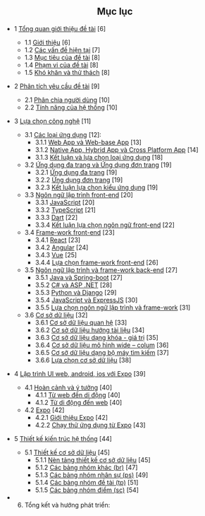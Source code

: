 <center> <h2>Mục lục</h2> </center>

- 1 [Tổng quan giới thiệu đề tài](https://github.com/datai999/thesis-document/blob/main/report/Chapter_1_intro.md#1-tổng-quan-giới-thiệu-đề-tài) [6]

  - 1.1 [Giới thiệu](https://github.com/datai999/thesis-document/blob/main/report/Chapter_1_intro.md#11-giới-thiệu) [6]
  - 1.2 [Các vấn đề hiện tại](https://github.com/datai999/thesis-document/blob/main/report/Chapter_1_intro.md#12-các-vấn-đề-hiện-tại) [7]
  - 1.3 [Mục tiêu của đề tài](https://github.com/datai999/thesis-document/blob/main/report/Chapter_1_intro.md#13-mục-tiêu-của-đề-tài) [8]
  - 1.4 [Phạm vi của đề tài](https://github.com/datai999/thesis-document/blob/main/report/Chapter_1_intro.md#14-phạm-vi-đề-tài) [8]
  - 1.5 [Khó khăn và thử thách](https://github.com/datai999/thesis-document/blob/main/report/Chapter_1_intro.md#15-khó-khăn-thử-thách) [8]

- 2 [Phân tích yêu cầu đề tài](https://github.com/datai999/thesis-document/blob/main/report/Chapter_2_requirement.md#2-phân-tích-yêu-cầu-đề-tài) [9]

  - 2.1 [Phân chia người dùng](https://github.com/datai999/thesis-document/blob/main/report/Chapter_2_requirement.md#21-phân-chia-người-dùng) [10]
  - 2.2 [Tính năng của hệ thống](https://github.com/datai999/thesis-document/blob/main/report/Chapter_2_requirement.md#22-tính-năng-của-hệ-thống) [10]

- 3 [Lựa chọn công nghệ](https://github.com/datai999/thesis-document/blob/main/report/Chapter_3_technology.md#3-lựa-chọn-công-nghệ) [11]

  - 3.1 [Các loại ứng dụng](https://github.com/datai999/thesis-document/blob/main/report/Chapter_3_technology.md#31-các-loại-ứng-dụng) [12]:
    - 3.1.1 [Web App và Web-base App](https://github.com/datai999/thesis-document/blob/main/report/Chapter_3_technology.md#311-web-app-và-web-base-app) [13]
    - 3.1.2 [Native App, Hybrid App và Cross Platform App](https://github.com/datai999/thesis-document/blob/main/report/Chapter_3_technology.md#312-native-app-hybrid-app-và-cross-platform-app) [14]
    - 3.1.3 [Kết luận và lựa chọn loại ứng dụng](https://github.com/datai999/thesis-document/blob/main/report/Chapter_3_technology.md#313-kết-luận-và-lựa-chọn-loại-ứng-dụng) [18]
  - 3.2 [Ứng dụng đa trang và Ứng dụng đơn trang](https://github.com/datai999/thesis-document/blob/main/report/Chapter_3_technology.md#32-ứng-dụng-đa-trang-và-ứng-dụng-đơn-trang) [19]
    - 3.2.1 [Ứng dụng đa trang](https://github.com/datai999/thesis-document/blob/main/report/Chapter_3_technology.md#321-ứng-dụng-đa-trang) [19]
    - 3.2.2 [Ứng dụng đơn trang](https://github.com/datai999/thesis-document/blob/main/report/Chapter_3_technology.md#322-ứng-dụng-đơn-trang) [19]
    - 3.2.3 [Kết luận lựa chọn kiểu ứng dụng](https://github.com/datai999/thesis-document/blob/main/report/Chapter_3_technology.md#323-kết-luận-lựa-chọn-kiểu-ứng-dụng) [19]
  - 3.3 [Ngôn ngữ lập trình front-end](https://github.com/datai999/thesis-document/blob/main/report/Chapter_3_technology.md#33-ngôn-ngữ-lập-trình-front-end) [20]
    - 3.3.1 [JavaScript](https://github.com/datai999/thesis-document/blob/main/report/Chapter_3_technology.md#331-javascript) [20]
    - 3.3.2 [TypeScript](https://github.com/datai999/thesis-document/blob/main/report/Chapter_3_technology.md#332-typescript) [21]
    - 3.3.3 [Dart](https://github.com/datai999/thesis-document/blob/main/report/Chapter_3_technology.md#333-dart) [22]
    - 3.3.4 [Kết luận lựa chọn ngôn ngữ front-end](https://github.com/datai999/thesis-document/blob/main/report/Chapter_3_technology.md#334-kết-luận-lựa-chọn-ngôn-ngữ-front-end) [22]
  - 3.4 [Frame-work front-end](https://github.com/datai999/thesis-document/blob/main/report/Chapter_3_technology.md#34-frame-work-front-end) [23]
    - 3.4.1 [React](https://github.com/datai999/thesis-document/blob/main/report/Chapter_3_technology.md#341-react) [23]
    - 3.4.2 [Angular](https://github.com/datai999/thesis-document/blob/main/report/Chapter_3_technology.md#342-angular) [24]
    - 3.4.3 [Vue](https://github.com/datai999/thesis-document/blob/main/report/Chapter_3_technology.md#343-vue) [25]
    - 3.4.4 [Lựa chọn frame-work front-end](https://github.com/datai999/thesis-document/blob/main/report/Chapter_3_technology.md#344-lựa-chọn-frame-work-front-end) [26]
  - 3.5 [Ngôn ngữ lập trình và frame-work back-end](https://github.com/datai999/thesis-document/blob/main/report/Chapter_3_technology.md#35-ngôn-ngữ-lập-trình-và-frame-work-back-end) [27]
    - 3.5.1 [Java và Spring-boot](https://github.com/datai999/thesis-document/blob/main/report/Chapter_3_technology.md#351-java-và-spring-boot) [27]
    - 3.5.2 [C# và ASP .NET](https://github.com/datai999/thesis-document/blob/main/report/Chapter_3_technology.md#352-c-và-asp-net) [28]
    - 3.5.3 [Python và Django](https://github.com/datai999/thesis-document/blob/main/report/Chapter_3_technology.md#353-python-và-django) [29]
    - 3.5.4 [JavaScript và ExpressJS](https://github.com/datai999/thesis-document/blob/main/report/Chapter_3_technology.md#354-javascript-và-expressjs) [30]
    - 3.5.5 [Lựa chọn ngôn ngữ lập trình và frame-work](https://github.com/datai999/thesis-document/blob/main/report/Chapter_3_technology.md#355-lựa-chọn-ngôn-ngữ-lập-trình-và-frame-work-back-end) [31]
  - 3.6 [Cơ sở dữ liệu](https://github.com/datai999/thesis-document/blob/main/report/Chapter_3_theory.md#36-cơ-sở-dữ-liệu) [32]
    - 3.6.1 [Cơ sở dữ liệu quan hệ](https://github.com/datai999/thesis-document/blob/main/report/Chapter_3_theory.md#361-cơ-sở-dữ-liệu-quan-hệ) [33]
    - 3.6.2 [Cơ sở dữ liệu hướng tài liệu](https://github.com/datai999/thesis-document/blob/main/report/Chapter_3_theory.md#362-cơ-sở-dữ-liệu-hướng-tài-liệu) [34]
    - 3.6.3 [Cơ sở dữ liệu dạng khóa - giá trị](https://github.com/datai999/thesis-document/blob/main/report/Chapter_3_theory.md#363-cơ-sở-dữ-liệu-dạng-khóa-giá-trị) [35]
    - 3.6.4 [Cơ sở dữ liệu mô hình wide – colum](https://github.com/datai999/thesis-document/blob/main/report/Chapter_3_theory.md#364-cơ-sở-dữ-liệu-mô-hình-wide–colum) [36]
    - 3.6.5 [Cơ sở dữ liệu dạng bộ máy tìm kiếm](https://github.com/datai999/thesis-document/blob/main/report/Chapter_3_theory.md#365-cơ-sở-dữ-liệu-dạng-bộ-máy-tìm-kiếm) [37]
    - 3.6.6 [Lựa chọn cơ sở dữ liệu](https://github.com/datai999/thesis-document/blob/main/report/Chapter_3_theory.md#366-lựa-chọn-cơ-sở-dữ-liệu) [38]

<div style="page-break-after: always;"></div>

- 4 [Lập trình UI web, android, ios với Expo](https://github.com/datai999/thesis-document/blob/main/report/Chapter_4_expo_all_ui.md) [39]

  - 4.1 [Hoàn cảnh và ý tưởng](https://github.com/datai999/thesis-document/blob/main/report/Chapter_4_expo_all_ui.md#41-hoàn-cảnh-và-ý-tưởng) [40]
    - 4.1.1 [Từ web đến di động](https://github.com/datai999/thesis-document/blob/main/report/Chapter_4_expo_all_ui.md#411-từ-web-đến-di-động) [40]
    - 4.1.2 [Từ di động đến web](https://github.com/datai999/thesis-document/blob/main/report/Chapter_4_expo_all_ui.md#412-từ-di-động-đến-web) [40]
  - 4.2 [Expo](https://github.com/datai999/thesis-document/blob/main/report/Chapter_4_expo_all_ui.md#42-expo) [42]
    - 4.2.1 [Giới thiệu Expo](https://github.com/datai999/thesis-document/blob/main/report/Chapter_4_expo_all_ui.md#421-giới-thiệu-expo) [42]
    - 4.2.2 [Chạy thử ứng dụng từ Expo](https://github.com/datai999/thesis-document/blob/main/report/Chapter_4_expo_all_ui.md#422-chạy-thử-ứng-dụng-từ-expo) [43]

- 5 [Thiết kế kiến trúc hệ thống](https://github.com/datai999/thesis-document/blob/main/report/Chapter_5_achitechture_design.md#5-thiết-kế-hệ-thống) [44]

  - 5.1 [Thiết kế cơ sở dữ liệu](https://github.com/datai999/thesis-document/blob/main/report/Chapter_5_achitechture_design.md#51-thiết-kế-cơ-sở-dữ-liệu) [45]
    - 5.1.1 [Nèn tảng thiết kế cơ sở dữ liệu](https://github.com/datai999/thesis-document/blob/main/report/Chapter_5_achitechture_design.md#511-nền-tảng-thiết-kế-cơ-sở-dữ-liệu) [45]
    - 5.1.2 [Các bảng nhóm khác (br)](https://github.com/datai999/thesis-document/blob/main/report/Chapter_5_achitechture_design.md#512-các-bảng-nhóm-khác-br) [47]
    - 5.1.3 [Các bảng nhóm nhân sự (ps)](https://github.com/datai999/thesis-document/blob/main/report/Chapter_5_achitechture_design.md#513-các-bảng-nhóm-nhân-sự-ps) [49]
    - 5.1.4 [Các bảng nhóm đề tài (tp)](https://github.com/datai999/thesis-document/blob/main/report/Chapter_5_achitechture_design.md#514-các-bảng-nhóm-đề-tài-tp) [51]
    - 5.1.5 [Các bảng nhóm điểm (sc)](https://github.com/datai999/thesis-document/blob/main/report/Chapter_5_achitechture_design.md#515-các-bảng-nhóm-điểm-sc) [54]

- 6. Tổng kết và hướng phát triển:

<div style="page-break-after: always;"></div>

